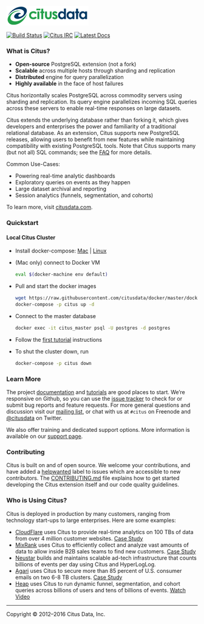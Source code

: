 ![Citus Banner](/github-banner.png)

[![Build Status](https://travis-ci.org/citusdata/citus.svg?branch=master)](https://travis-ci.org/citusdata/citus)
[![Citus IRC](https://img.shields.io/badge/irc-%23citus-blue.svg)](https://webchat.freenode.net/?channels=citus)
[![Latest Docs](https://img.shields.io/badge/docs-latest-brightgreen.svg)][docs]

### What is Citus?

* **Open-source** PostgreSQL extension (not a fork)
* **Scalable** across multiple hosts through sharding and replication
* **Distributed** engine for query parallelization
* **Highly available** in the face of host failures

Citus horizontally scales PostgreSQL across commodity servers using
sharding and replication. Its query engine parallelizes incoming
SQL queries across these servers to enable real-time responses on
large datasets.

Citus extends the underlying database rather than forking it, which
gives developers and enterprises the power and familiarity of a
traditional relational database. As an extension, Citus supports
new PostgreSQL releases, allowing users to benefit from new features
while maintaining compatibility with existing PostgreSQL tools.
Note that Citus supports many (but not all) SQL commands; see the
[FAQ][faq] for more details.

Common Use-Cases:
* Powering real-time analytic dashboards
* Exploratory queries on events as they happen
* Large dataset archival and reporting
* Session analytics (funnels, segmentation, and cohorts)

To learn more, visit [citusdata.com](https://www.citusdata.com).

### Quickstart

#### Local Citus Cluster

* Install docker-compose: [Mac][mac_install] | [Linux][linux_install]
* (Mac only) connect to Docker VM
  ```bash
  eval $(docker-machine env default)
  ```

* Pull and start the docker images
  ```bash
  wget https://raw.githubusercontent.com/citusdata/docker/master/docker-compose.yml
  docker-compose -p citus up -d
  ```

* Connect to the master database
  ```bash
  docker exec -it citus_master psql -U postgres -d postgres
  ```

* Follow the [first tutorial][tutorial] instructions
* To shut the cluster down, run

  ```bash
  docker-compose -p citus down
  ```

### Learn More

The project [documentation][docs] and [tutorials][tutorial] are
good places to start. We’re responsive on Github, so you can use
the [issue tracker][issues] to check for or submit bug reports and
feature requests. For more general questions and discussion visit
our [mailing list][groups], or chat with us at `#citus` on Freenode
and [@citusdata][twitter] on Twitter.

We also offer training and dedicated support options. More information
is available on our [support page][support].

### Contributing

Citus is built on and of open source. We welcome your contributions,
and have added a
[helpwanted](https://github.com/citusdata/citus/labels/helpwanted) label
to issues which are accessible to new contributors. The
[CONTRIBUTING.md](CONTRIBUTING.md) file explains how to get started
developing the Citus extension itself and our code quality guidelines.

### Who is Using Citus?

Citus is deployed in production by many customers, ranging from
technology start-ups to large enterprises. Here are some examples:

* [CloudFlare](https://www.cloudflare.com/) uses Citus to provide
real-time analytics on 100 TBs of data from over 4 million customer
websites. [Case
Study](https://blog.cloudflare.com/scaling-out-postgresql-for-cloudflare-analytics-using-citusdb/)
* [MixRank](https://mixrank.com/) uses Citus to efficiently collect
and analyze vast amounts of data to allow inside B2B sales teams
to find new customers. [Case
Study](https://www.citusdata.com/solutions/case-studies/mixrank-case-study)
* [Neustar](https://www.neustar.biz/) builds and maintains scalable
ad-tech infrastructure that counts billions of events per day using
Citus and HyperLogLog.
* [Agari](https://www.agari.com/) uses Citus to secure more than
85 percent of U.S. consumer emails on two 6-8 TB clusters. [Case
Study](https://www.citusdata.com/solutions/case-studies/agari-case-study)
* [Heap](https://heapanalytics.com/) uses Citus to run dynamic
funnel, segmentation, and cohort queries across billions of users
and tens of billions of events. [Watch
Video](https://www.youtube.com/watch?v=NVl9_6J1G60&list=PLixnExCn6lRpP10ZlpJwx6AuU3XIgNWpL)

___

Copyright © 2012–2016 Citus Data, Inc.

[docs]: https://www.citusdata.com/docs/citus/5.0
[faq]: https://www.citusdata.com/frequently-asked-questions
[issues]: https://github.com/citusdata/citus/issues
[linux_install]: https://www.digitalocean.com/community/tutorials/how-to-install-and-use-docker-compose-on-ubuntu-14-04
[mac_install]: https://www.docker.com/products/docker-toolbox
[support]: https://www.citusdata.com/citus-products/citus-data-pricing
[tutorial]: https://www.citusdata.com/docs/citus/5.0/tutorials/tut-real-time.html
[twitter]: https://twitter.com/citusdata
[groups]: https://groups.google.com/forum/#!forum/citus-users
[license]: LICENSE
